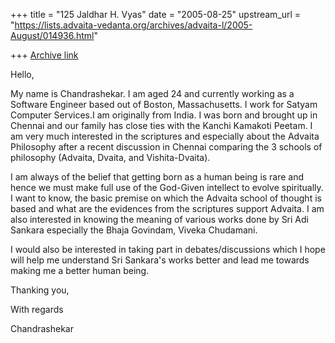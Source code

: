 +++
title = "125 Jaldhar H. Vyas"
date = "2005-08-25"
upstream_url = "https://lists.advaita-vedanta.org/archives/advaita-l/2005-August/014936.html"

+++
[Archive link](https://lists.advaita-vedanta.org/archives/advaita-l/2005-August/014936.html)

Hello,

My name is Chandrashekar. I am aged 24 and currently working as a Software 
Engineer based out of Boston, Massachusetts. I work for Satyam Computer 
Services.I am originally from India. I was born and brought up in Chennai 
and our family has close ties with the Kanchi Kamakoti Peetam.  I am very 
much interested in the scriptures and especially about the Advaita 
Philosophy after a recent discussion in Chennai comparing the 3 schools of 
philosophy (Advaita, Dvaita, and Vishita-Dvaita).

I am always of the belief that getting born as a human being is rare and 
hence we must make full use of the God-Given intellect to evolve 
spiritually. I want to know, the basic premise on which the Advaita school 
of thought is based and what are the evidences from the scriptures support 
Advaita. I am also interested in knowing the meaning of various works done 
by Sri Adi Sankara especially the Bhaja Govindam, Viveka Chudamani.

I would also be interested in taking part in debates/discussions which I 
hope will help me understand Sri Sankara's works better and lead me 
towards making me a better human being.

Thanking you,

With regards

Chandrashekar











